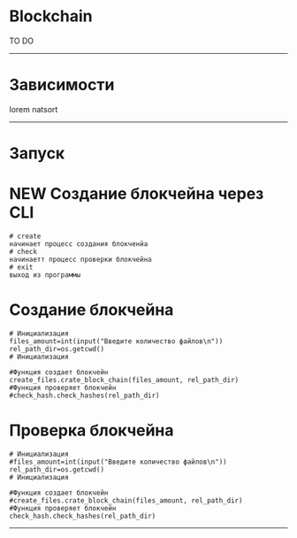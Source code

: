 # Blockchain
TO DO
***
# Зависимости
lorem
natsort
***
# Запуск

# NEW Создание блокчейна через CLI
    # create 
    начинает процесс создания блокченйа
    # check
    начинаетт процесс проверки блокчейна
    # exit
    выход из программы
# Создание блокчейна
    # Инициализация
    files_amount=int(input("Введите количество файлов\n"))
    rel_path_dir=os.getcwd()
    # Инициализация

    #Функция создает блокчейн
    create_files.crate_block_chain(files_amount, rel_path_dir)
    #Функция проверяет блокчейн
    #check_hash.check_hashes(rel_path_dir)

# Проверка блокчейна

    # Инициализация
    #files_amount=int(input("Введите количество файлов\n"))
    rel_path_dir=os.getcwd()
    # Инициализация

    #Функция создает блокчейн
    #create_files.crate_block_chain(files_amount, rel_path_dir)
    #Функция проверяет блокчейн
    check_hash.check_hashes(rel_path_dir)
***
